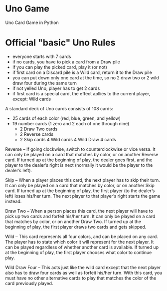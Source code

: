 # Uno Game
 Uno Card Game in Python

# Official "basic" Uno Rules
- everyone starts with 7 cards
- if no cards, you have to pick a card from a Draw pile
- if you can play the picked card, play it (or not)
- if first card on a Discard pile is a Wild card, return it to the Draw pile
- you can put down only one card at the time, so no 2 draw two or 2 wild draw four during the same turn
- if not yelled Uno, player has to get 2 cards
- if first card is a special card, the effect apllies to the current player, except: Wild cards

A standard deck of Uno cards consists of 108 cards:
- 25 cards of each color (red, blue, green, and yellow)
- 19 number cards (1 zero and 2 each of one through nine)
  - 2 Draw Two cards
  - 2 Reverse cards
  - 2 Skip cards
4 Wild cards
4 Wild Draw 4 cards

Reverse – If going clockwise, switch to counterclockwise or vice versa. 
        It can only be played on a card that matches by color, or on another Reverse card. 
        If turned up at the beginning of play, the dealer goes first, and the player to the 
        dealer’s right is next (normally it would be the player to the dealer’s left).

Skip – When a player places this card, the next player has to skip their turn. 
        It can only be played on a card that matches by color, or on another Skip card. 
        If turned up at the beginning of play, the first player (to the dealer’s left) 
        loses his/her turn. The next player to that player’s right starts the game instead.

Draw Two – When a person places this card, the next player will have to pick up 
        two cards and forfeit his/her turn. It can only be played on a card that matches 
        by color, or on another Draw Two. If turned up at the beginning of play, the first 
        player draws two cards and gets skipped.

Wild – This card represents all four colors, 
        and can be placed on any card. The player has 
        to state which color it will represent for the 
        next player. It can be played regardless of whether 
        another card is available. If turned up at the beginning 
        of play, the first player chooses what color to continue play.

Wild Draw Four – This acts just like the wild card except that 
        the next player also has to draw four cards as well as forfeit 
        his/her turn. With this card, you must have no other alternative 
        cards to play that matches the color of the card previously played.